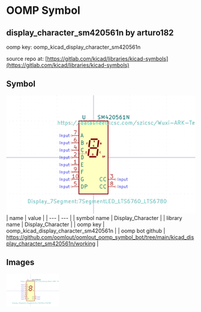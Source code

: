 # OOMP Symbol  
## display_character_sm420561n  by arturo182  
  
oomp key: oomp_kicad_display_character_sm420561n  
  
source repo at: [https://gitlab.com/kicad/libraries/kicad-symbols](https://gitlab.com/kicad/libraries/kicad-symbols)  
## Symbol  
  
[![working.png](working_600.png)](working.png)  
| name | value | 
| --- | --- | 
| symbol name | Display_Character | 
| library name | Display_Character | 
| oomp key | oomp_kicad_display_character_sm420561n | 
| oomp bot github | https://github.com/oomlout/oomlout_oomp_symbol_bot/tree/main/kicad_display_character_sm420561n/working | 
## Images  
  
[![working.png](working_140.png)](working.png)  
